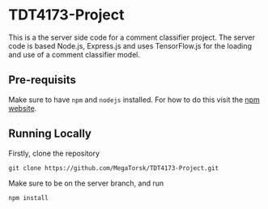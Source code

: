 # TDT4173-Project
This is a the server side code for a comment classifier project. The server code is based Node.js, Express.js and uses TensorFlow.js for the loading and use of a comment classifier model.

## Pre-requisits
Make sure to have `npm` and `nodejs` installed. For how to do this visit the [npm website](https://www.npmjs.com/get-npm).

## Running Locally
Firstly, clone the repository
```
git clone https://github.com/MegaTorsk/TDT4173-Project.git
```
Make sure to be on the server branch, and run
```
npm install
```

